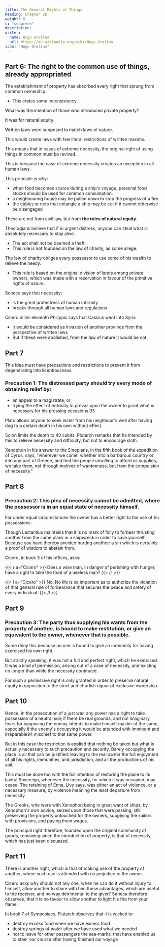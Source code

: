 ```yaml
---
title: The General Rights of Things
heading: Chapter 2b
weight: 8
c: "seagreen"
description: 
writer:
  name: Hugo Grotius
  url: https://en.wikipedia.org/wiki/Hugo_Grotius
icon: "Hugo Grotius"
---
```



## Part 6: The right to the common use of things, already appropriated


The establishment of property has absorbed every right that sprung from common ownership.
 <!-- a state of things held in common.  -->
- This crates some inconsistency.
<!-- But this is by no means the case.  -->

What was the intention of those who introduced private property?

<!-- It was but reasonable to suppose, that in making this introduction of property, they would depart as little as possible from the original principles of   -->

It was for natural equity.

Written laws were supposed to match laws of nature.

This would create laws with few literal restrictions of written maxims. 

 <!-- are to be construed in a sense, approaching as nearly as possible to the , much more so are those customs which are not fettered with the  -->

This means that in cases of extreme necessity, the original right of using things in common must be revived.

This is because the case of extreme necessity creates an exception in all human laws.

This principle is why:
- when food becomes scarce during a ship's voyage, personal food stocks should be used for common consumption.
- a neighbouring house may be pulled down to stop the progress of a fire
- the cables or nets that entangle a ship may be cut if it cannot otherwise be disengaged

These are not from civil law, but from **the rules of natural equity**.

Theologians believe that if in urgent distress, anyone can steal what is absolutely necessary to stay alive. 
- The act shall not be deemed a theft.
- This rule is not founded on the law of charity, as some allege. 

The law of charity obliges every possessor to use some of his wealth to relieve the needy. 
- This rule is based on the original division of lands among private owners, which was made with a reservation in favour of the primitive rights of nature. 

<!-- For if those who at first made the division had been asked their opinion upon this point, they would have given the same reason that has just been advanced. -->

Seneca says that necessity:
- is the great protectress of human infirmity
- breaks through all human laws and regulations

Cicero in his eleventh Philippic says that Cassius went into Syria.
- It would be considered as invasion of another province from the perspective of written laws
- But if these were abolished, from the law of nature it would be not. 

<!-- In the sixth book and fourth chapter of Quintus Curtius, we find an observation, that in a common calamity every man looks to himself. -->


## Part 7

This idea must have precautions and restrictions to prevent it from degenerating into licentiousness. 

### Precaution 1: The distressed party should try every mode of obtaining relief by:
- an appeal to a magistrate, or
- trying the effect of entreaty to prevail upon the owner to grant what is necessary for his pressing occasions.93 

Plato allows anyone to seek water from his neighbour's well after having dug to a certain depth in his own without effect. 

Solon limits the depth to 40 cubits. Plutarch remarks that he intended by this to relieve necessity and difficulty, but not to encourage sloth.

Xenophon in his answer to the Sinopians, in the fifth book of the expedition of Cyrus, says, "wherever we come, whether into a barbarous country or into any part of Greece, and find the people unwilling to afford us supplies, we take them, not through motives of wantonness, but from the compulsion of necessity."


## Part 8

### Precaution 2: This plea of necessity cannot be admitted, where the possessor is in an equal state of necessity himself. 

For under equal circumstances the owner has a better right to the use of his possessions. 

Though Lactantius maintains that it is no mark of folly to forbear thrusting another from the same plank in a shipwreck in order to save yourself. Because you have thereby avoided hurting another: a sin which is certainly a proof of wisdom to abstain from. 

Cicero, in book 3 of his offices, asks:

{{< r a="Cicero" >}}
Does a wise man, in danger of perishing with hunger, have a right to take the food of a useless man? 
{{< /r >}}

{{< l a="Cicero" >}}
No. No life is so important as to authorize the violation of that general rule of forbearance that secures the peace and safety of every individual.
{{< /l >}}


## Part 9

### Precaution 3: The party thus supplying his wants from the property of another, is bound to make restitution, or give an equivalent to the owner, whenever that is possible. 

Some deny this because no one is bound to give an indemnity for having exercised his own right. 

But strictly speaking, it was not a full and perfect right, which he exercised. It was a kind of permission, arising out of a case of necessity, and existing no longer than while the necessity continued. 

For such a permissive right is only granted in order to preserve natural equity in opposition to the strict and churlish rigour of exclusive ownership.


## Part 10

Hence, in the prosecution of a just war, any power has a right to take possession of a neutral soil; if there be real grounds, and not imaginary fears for supposing the enemy intends to make himself master of the same, especially if the enemy's occupying it would be attended with imminent and irreparable94 mischief to that same power. 

But in this case the restriction is applied that nothing be taken but what is actually necessary to such precaution and security. Barely occupying the place is all that can be justified: leaving to the real owner the full enjoyment of all his rights, immunities, and jurisdiction, and all the productions of his soil.

This must be done too with the full intention of restoring the place to its lawful Sovereign, whenever the necessity, for which it was occupied, may cease. The retaining of Enna, Livy says, was either an act of violence, or a necessary measure; by violence meaning the least departure from necessity. 

The Greeks, who were with Xenophon being in great want of ships, by Xenophon's own advice, seized upon those that were passing, still preserving the property untouched for the owners, supplying the sailors with provisions, and paying them wages. 

The principal right therefore, founded upon the original community of goods, remaining since the introduction of property, is that of necessity, which has just been discussed.


## Part 11

There is another right, which is that of making use of the property of another, where such use is attended with no prejudice to the owner. 

Cicero asks why should not any one, when he can do it without injury to himself, allow another to share with him those advantages, which are useful to the receiver, and no way detrimental to the giver? Seneca therefore observes, that it is no favour to allow another to light his fire from your flame. 

In book 7 of Symposiacs, Plutarch observes that it is wicked to:
- destroy excess food when we have excess food
- destroy springs of water after we have used what we needed 
- not to leave for other passengers the sea-marks, that have enabled us to steer our course after having finished our voyage

